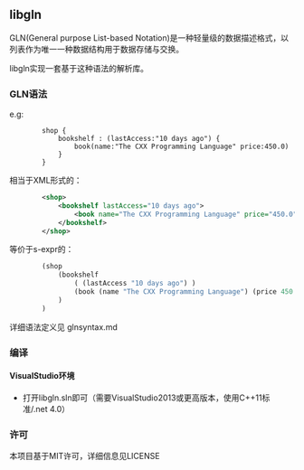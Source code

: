 ## libgln

GLN(General purpose List-based Notation)是一种轻量级的数据描述格式，以列表作为唯一一种数据结构用于数据存储与交换。

libgln实现一套基于这种语法的解析库。

### GLN语法

e.g:
```
        shop {
            bookshelf : (lastAccess:"10 days ago") {
                book(name:"The CXX Programming Language" price:450.0)
            }
        }
```
相当于XML形式的：
```xml
        <shop>
            <bookshelf lastAccess="10 days ago">
                <book name="The CXX Programming Language" price="450.0" />
            </bookshelf>
        </shop>
```
等价于s-expr的：
```lisp
        (shop
            (bookshelf
                ( (lastAccess "10 days ago") )
                (book (name "The CXX Programming Language") (price 450.0))
            )
        )
```

详细语法定义见 glnsyntax.md

### 编译
#### VisualStudio环境

- 打开libgln.sln即可（需要VisualStudio2013或更高版本，使用C++11标准/.net 4.0）

### 许可

本项目基于MIT许可，详细信息见LICENSE
